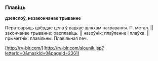 ### Плавіць
**дзеяслоў, незакончанае трыванне**

Ператварыць цвёрдае цела ў вадкае шляхам награвання. П. метал. || закончанае трыванне: расплавіць. || назоўнік: плаўленне і плаўка. || прыметнік: плавільны. Плавільная печ.

<a rel="author">[http://rv-blr.com/](http://rv-blr.com/slounik.jsp?letterId=0&maskId=0&pageId=2361)</a>
